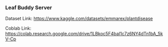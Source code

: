 ### Leaf Buddy Server

Dataset Link: https://www.kaggle.com/datasets/emmarex/plantdisease

Coblab Link: https://colab.research.google.com/drive/1LBkoc5F4baI1c7z6NY4dTn1bA_5kV-Cp
